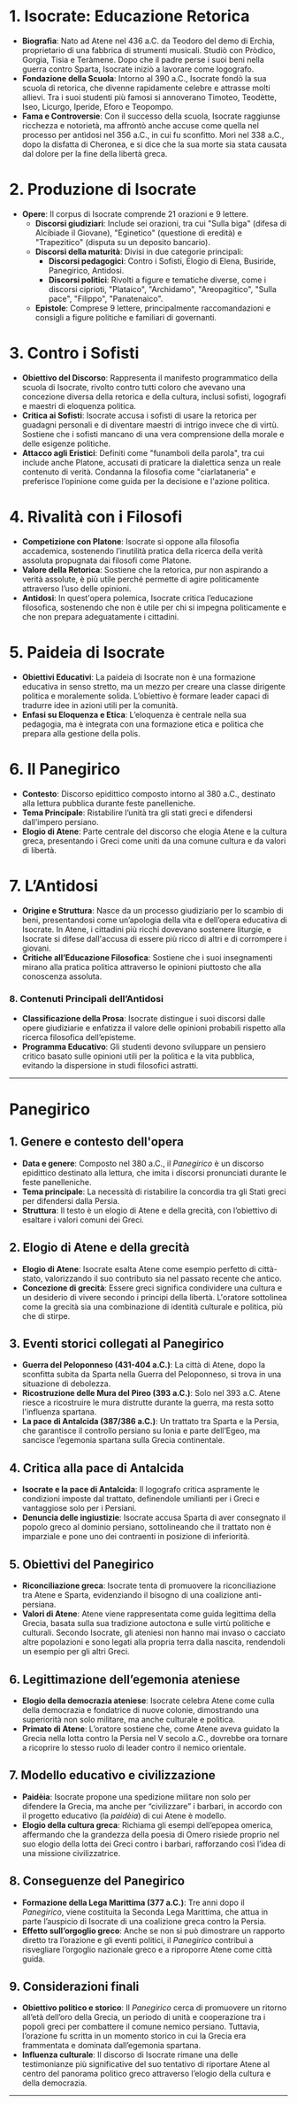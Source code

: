 

# **1. Isocrate: Educazione Retorica**
- **Biografia**: Nato ad Atene nel 436 a.C. da Teodoro del demo di Erchia, proprietario di una fabbrica di strumenti musicali. Studiò con Pròdico, Gorgia, Tisia e Teràmene. Dopo che il padre perse i suoi beni nella guerra contro Sparta, Isocrate iniziò a lavorare come logografo.
- **Fondazione della Scuola**: Intorno al 390 a.C., Isocrate fondò la sua scuola di retorica, che divenne rapidamente celebre e attrasse molti allievi. Tra i suoi studenti più famosi si annoverano Timoteo, Teodètte, Iseo, Licurgo, Iperide, Eforo e Teopompo.
- **Fama e Controversie**: Con il successo della scuola, Isocrate raggiunse ricchezza e notorietà, ma affrontò anche accuse come quella nel processo per antìdosi nel 356 a.C., in cui fu sconfitto. Morì nel 338 a.C., dopo la disfatta di Cheronea, e si dice che la sua morte sia stata causata dal dolore per la fine della libertà greca.

# **2. Produzione di Isocrate**
- **Opere**: Il corpus di Isocrate comprende 21 orazioni e 9 lettere. 
  - **Discorsi giudiziari**: Include sei orazioni, tra cui "Sulla biga" (difesa di Alcibiade il Giovane), "Eginetico" (questione di eredità) e "Trapezitico" (disputa su un deposito bancario).
  - **Discorsi della maturità**: Divisi in due categorie principali:
    - **Discorsi pedagogici**: Contro i Sofisti, Elogio di Elena, Busiride, Panegirico, Antidosi.
    - **Discorsi politici**: Rivolti a figure e tematiche diverse, come i discorsi ciprioti, "Plataico", "Archidamo", "Areopagitico", "Sulla pace", "Filippo", "Panatenaico".
  - **Epistole**: Comprese 9 lettere, principalmente raccomandazioni e consigli a figure politiche e familiari di governanti.

# **3. Contro i Sofisti**
- **Obiettivo del Discorso**: Rappresenta il manifesto programmatico della scuola di Isocrate, rivolto contro tutti coloro che avevano una concezione diversa della retorica e della cultura, inclusi sofisti, logografi e maestri di eloquenza politica.
- **Critica ai Sofisti**: Isocrate accusa i sofisti di usare la retorica per guadagni personali e di diventare maestri di intrigo invece che di virtù. Sostiene che i sofisti mancano di una vera comprensione della morale e delle esigenze politiche.
- **Attacco agli Eristici**: Definiti come "funamboli della parola", tra cui include anche Platone, accusati di praticare la dialettica senza un reale contenuto di verità. Condanna la filosofia come "ciarlataneria" e preferisce l’opinione come guida per la decisione e l'azione politica.

# **4. Rivalità con i Filosofi**
- **Competizione con Platone**: Isocrate si oppone alla filosofia accademica, sostenendo l’inutilità pratica della ricerca della verità assoluta propugnata dai filosofi come Platone.
- **Valore della Retorica**: Sostiene che la retorica, pur non aspirando a verità assolute, è più utile perché permette di agire politicamente attraverso l’uso delle opinioni.
- **Antidosi**: In quest'opera polemica, Isocrate critica l’educazione filosofica, sostenendo che non è utile per chi si impegna politicamente e che non prepara adeguatamente i cittadini.

# **5. Paideia di Isocrate**
- **Obiettivi Educativi**: La paideia di Isocrate non è una formazione educativa in senso stretto, ma un mezzo per creare una classe dirigente politica e moralemente solida. L’obiettivo è formare leader capaci di tradurre idee in azioni utili per la comunità.
- **Enfasi su Eloquenza e Etica**: L’eloquenza è centrale nella sua pedagogia, ma è integrata con una formazione etica e politica che prepara alla gestione della polis.

# **6. Il Panegirico**
- **Contesto**: Discorso epidittico composto intorno al 380 a.C., destinato alla lettura pubblica durante feste panelleniche. 
- **Tema Principale**: Ristabilire l’unità tra gli stati greci e difendersi dall’impero persiano.
- **Elogio di Atene**: Parte centrale del discorso che elogia Atene e la cultura greca, presentando i Greci come uniti da una comune cultura e da valori di libertà.

# **7. L’Antidosi**
- **Origine e Struttura**: Nasce da un processo giudiziario per lo scambio di beni, presentandosi come un’apologia della vita e dell’opera educativa di Isocrate. In Atene, i cittadini più ricchi dovevano sostenere liturgie, e Isocrate si difese dall'accusa di essere più ricco di altri e di corrompere i giovani.
- **Critiche all’Educazione Filosofica**: Sostiene che i suoi insegnamenti mirano alla pratica politica attraverso le opinioni piuttosto che alla conoscenza assoluta.
  
### **8. Contenuti Principali dell’Antidosi**
- **Classificazione della Prosa**: Isocrate distingue i suoi discorsi dalle opere giudiziarie e enfatizza il valore delle opinioni probabili rispetto alla ricerca filosofica dell’episteme.
- **Programma Educativo**: Gli studenti devono sviluppare un pensiero critico basato sulle opinioni utili per la politica e la vita pubblica, evitando la dispersione in studi filosofici astratti.
--- 
# Panegirico

## 1. **Genere e contesto dell'opera**
   - **Data e genere**: Composto nel 380 a.C., il *Panegirico* è un discorso epidittico destinato alla lettura, che imita i discorsi pronunciati durante le feste panelleniche.
   - **Tema principale**: La necessità di ristabilire la concordia tra gli Stati greci per difendersi dalla Persia.
   - **Struttura**: Il testo è un elogio di Atene e della grecità, con l’obiettivo di esaltare i valori comuni dei Greci.

## 2. **Elogio di Atene e della grecità**
   - **Elogio di Atene**: Isocrate esalta Atene come esempio perfetto di città-stato, valorizzando il suo contributo sia nel passato recente che antico.
   - **Concezione di grecità**: Essere greci significa condividere una cultura e un desiderio di vivere secondo i principi della libertà. L'oratore sottolinea come la grecità sia una combinazione di identità culturale e politica, più che di stirpe.

## 3. **Eventi storici collegati al Panegirico**
   - **Guerra del Peloponneso (431-404 a.C.)**: La città di Atene, dopo la sconfitta subita da Sparta nella Guerra del Peloponneso, si trova in una situazione di debolezza.
   - **Ricostruzione delle Mura del Pireo (393 a.C.)**: Solo nel 393 a.C. Atene riesce a ricostruire le mura distrutte durante la guerra, ma resta sotto l'influenza spartana.
   - **La pace di Antalcida (387/386 a.C.)**: Un trattato tra Sparta e la Persia, che garantisce il controllo persiano su Ionia e parte dell’Egeo, ma sancisce l’egemonia spartana sulla Grecia continentale.

## 4. **Critica alla pace di Antalcida**
   - **Isocrate e la pace di Antalcida**: Il logografo critica aspramente le condizioni imposte dal trattato, definendole umilianti per i Greci e vantaggiose solo per i Persiani.
   - **Denuncia delle ingiustizie**: Isocrate accusa Sparta di aver consegnato il popolo greco al dominio persiano, sottolineando che il trattato non è imparziale e pone uno dei contraenti in posizione di inferiorità.

## 5. **Obiettivi del Panegirico**
   - **Riconciliazione greca**: Isocrate tenta di promuovere la riconciliazione tra Atene e Sparta, evidenziando il bisogno di una coalizione anti-persiana.
   - **Valori di Atene**: Atene viene rappresentata come guida legittima della Grecia, basata sulla sua tradizione autoctona e sulle virtù politiche e culturali. Secondo Isocrate, gli ateniesi non hanno mai invaso o cacciato altre popolazioni e sono legati alla propria terra dalla nascita, rendendoli un esempio per gli altri Greci.

## 6. **Legittimazione dell’egemonia ateniese**
   - **Elogio della democrazia ateniese**: Isocrate celebra Atene come culla della democrazia e fondatrice di nuove colonie, dimostrando una superiorità non solo militare, ma anche culturale e politica.
   - **Primato di Atene**: L’oratore sostiene che, come Atene aveva guidato la Grecia nella lotta contro la Persia nel V secolo a.C., dovrebbe ora tornare a ricoprire lo stesso ruolo di leader contro il nemico orientale.

## 7. **Modello educativo e civilizzazione**
   - **Paidèia**: Isocrate propone una spedizione militare non solo per difendere la Grecia, ma anche per “civilizzare” i barbari, in accordo con il progetto educativo (la *paidèia*) di cui Atene è modello.
   - **Elogio della cultura greca**: Richiama gli esempi dell’epopea omerica, affermando che la grandezza della poesia di Omero risiede proprio nel suo elogio della lotta dei Greci contro i barbari, rafforzando così l’idea di una missione civilizzatrice.

## 8. **Conseguenze del Panegirico**
   - **Formazione della Lega Marittima (377 a.C.)**: Tre anni dopo il *Panegirico*, viene costituita la Seconda Lega Marittima, che attua in parte l’auspicio di Isocrate di una coalizione greca contro la Persia.
   - **Effetto sull’orgoglio greco**: Anche se non si può dimostrare un rapporto diretto tra l’orazione e gli eventi politici, il *Panegirico* contribuì a risvegliare l’orgoglio nazionale greco e a riproporre Atene come città guida.

## 9. **Considerazioni finali**
   - **Obiettivo politico e storico**: Il *Panegirico* cerca di promuovere un ritorno all’età dell’oro della Grecia, un periodo di unità e cooperazione tra i popoli greci per combattere il comune nemico persiano. Tuttavia, l’orazione fu scritta in un momento storico in cui la Grecia era frammentata e dominata dall’egemonia spartana.
   - **Influenza culturale**: Il discorso di Isocrate rimane una delle testimonianze più significative del suo tentativo di riportare Atene al centro del panorama politico greco attraverso l’elogio della cultura e della democrazia.

---
